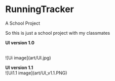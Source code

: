# RunningTracker
A School Project
<p>So this is just a school project with my classmates</p>
<p><b> UI version 1.0</b></p><br>
![Ui image](art/UI.jpg)
<br>
<p><b> UI version 1.1</b><br>
![Ui1.1 image](art/UI_v1.1.PNG)
